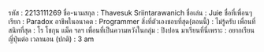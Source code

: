 รหัส : 2213111269
ชื่อ-นามสกุล : Thavesuk Sriintarawanich
ชื่อเล่น : Juie
ชื่อที่เพื่อนๆเรียก : Paradox
อาชีพในอนาคต : Programmer
สิ่งที่ตัวเองชอบที่สุด(ตอนนี้) : ไม่รู้ครับ 
เพื่อนที่สนิทที่สุด : โร โชกุน แม็ค ฯลฯ 
เพื่อนที่เป็นความหวังในกลุ่ม : ปิงปอน 
มาเรียนที่นี่เพราะ : อยากเรียนญี่ปุ่นต่อ 
เวลานอน (ปกติ) : 3 am